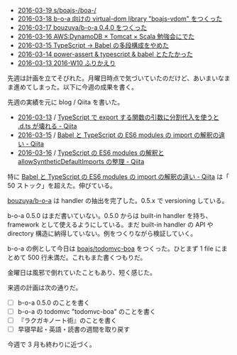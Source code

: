 - [2016-03-19 s/boajs-/boa-/][2016-03-19]
- [2016-03-18 b-o-a 向けの virtual-dom library "boajs-vdom" をつくった][2016-03-18]
- [2016-03-17 bouzuya/b-o-a 0.4.0 をつくった][2016-03-17]
- [2016-03-16 AWS:DynamoDB × Tomcat × Scala 勉強会にでた][2016-03-16]
- [2016-03-15 TypeScript -> Babel の多段構成をやめた][2016-03-15]
- [2016-03-14 power-assert & typescript & babel とたたかった][2016-03-14]
- [2016-03-13 2016-W10 ふりかえり][2016-03-13]

先週は計画を立てそびれた。月曜日時点で気づいていたのだけど、あいまいなまま進めてしまった。以下に今週の成果を書く。

先週の実績を元に blog / Qiita を書いた。

- [2016-03-13][] / [TypeScript で export する関数の引数に分割代入を使うと .d.ts が壊れる - Qiita](http://qiita.com/bouzuya/items/720d8f22d8079d7d92fa)
- [2016-03-15][] / [Babel と TypeScript の ES6 modules の import の解釈の違い - Qiita](http://qiita.com/bouzuya/items/408a09c17d29b1267003)
- [2016-03-16][] / [TypeScript の ES6 modules の解釈と allowSyntheticDefaultImports の整理 - Qiita](http://qiita.com/bouzuya/items/edf5274241b50f32c621)

特に [Babel と TypeScript の ES6 modules の import の解釈の違い - Qiita](http://qiita.com/bouzuya/items/408a09c17d29b1267003) は「 50 ストック」を超えた。伸びている。

[bouzuya/b-o-a][] は handler の抽出を完了した。0.5.x で versioning している。

b-o-a 0.5.0 はまだ書いていない。0.5.0 からは built-in handler を持ち、framework として使えるようにしている。まだ built-in handler の API や directory 構造に納得していない。例をつくりながら検証していく。

b-o-a の例として今日は [boajs/todomvc-boa][] をつくった。ひとまず 1 file にまとめて 500 行未満だ。これもまた書くつもりだ。

金曜日は風邪で倒れていたこともあり、短く感じた。

来週の計画は次の通りだ。

- [ ] b-o-a 0.5.0 のことを書く
- [ ] b-o-a の todomvc "todomvc-boa" のことを書く
- [ ] 『ラクガキノート術』のことを書く
- [ ] 早寝早起・英語・読書の週間を取り戻す

今週で 3 月も終わりに近づく。

[2016-03-13]: https://blog.bouzuya.net/2016/03/13/
[2016-03-14]: https://blog.bouzuya.net/2016/03/14/
[2016-03-15]: https://blog.bouzuya.net/2016/03/15/
[2016-03-16]: https://blog.bouzuya.net/2016/03/16/
[2016-03-17]: https://blog.bouzuya.net/2016/03/17/
[2016-03-18]: https://blog.bouzuya.net/2016/03/18/
[2016-03-19]: https://blog.bouzuya.net/2016/03/19/
[boajs/todomvc-boa]: https://github.com/boajs/todomvc-boa
[bouzuya/b-o-a]: https://github.com/bouzuya/b-o-a
